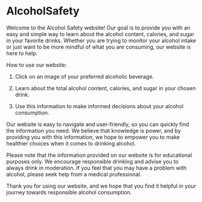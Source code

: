 # AlcoholSafety
Welcome to the Alcohol Safety website! Our goal is to provide you with an easy and simple way to learn about the alcohol content, calories, and sugar in your favorite drinks. Whether you are trying to monitor your alcohol intake or just want to be more mindful of what you are consuming, our website is here to help.

How to use our website:

1. Click on an image of your preferred alcoholic beverage.

2. Learn about the total alcohol content, calories, and sugar in your chosen drink.

3. Use this information to make informed decisions about your alcohol consumption.

Our website is easy to navigate and user-friendly, so you can quickly find the information you need. We believe that knowledge is power, and by providing you with this information, we hope to empower you to make healthier choices when it comes to drinking alcohol.

Please note that the information provided on our website is for educational purposes only. We encourage responsible drinking and advise you to always drink in moderation. If you feel that you may have a problem with alcohol, please seek help from a medical professional.

Thank you for using our website, and we hope that you find it helpful in your journey towards responsible alcohol consumption.
